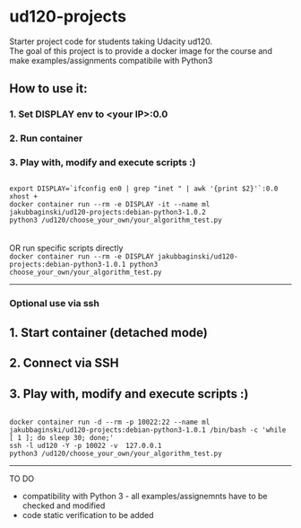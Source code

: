 ud120-projects
==============

Starter project code for students taking Udacity ud120.<br>
The goal of this project is to provide a docker image for the course and make examples/assignments compatibile with Python3<br>

## How to use it:
### 1. Set DISPLAY env to \<your IP\>:0.0
### 2. Run container 
### 3. Play with, modify and execute scripts :)

<code>
export DISPLAY=`ifconfig en0 | grep "inet " | awk '{print $2}'`:0.0
xhost +
docker container run --rm -e DISPLAY -it --name ml jakubbaginski/ud120-projects:debian-python3-1.0.2
python3 /ud120/choose_your_own/your_algorithm_test.py
</code>

<br>
<br>
OR run specific scripts directly

<code>
docker container run --rm -e DISPLAY jakubbaginski/ud120-projects:debian-python3-1.0.1 python3 choose_your_own/your_algorithm_test.py
</code>

------------------------------------------------------

### Optional use via ssh
## 1. Start container (detached mode)
## 2. Connect via SSH
## 3. Play with, modify and execute scripts :)

<code>
docker container run -d --rm -p 10022:22 --name ml jakubbaginski/ud120-projects:debian-python3-1.0.1 /bin/bash -c 'while [ 1 ]; do sleep 30; done;'
ssh -l ud120 -Y -p 10022 -v  127.0.0.1
python3 /ud120/choose_your_own/your_algorithm_test.py
</code>

------------------------------------------------------

TO DO
- compatibility with Python 3 - all examples/assignemnts have to be checked and modified
- code static verification to be added

